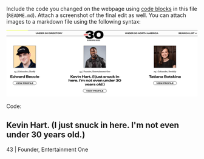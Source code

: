 Include the code you changed on the webpage using [code blocks](https://docs.github.com/en/get-started/writing-on-github/working-with-advanced-formatting/creating-and-highlighting-code-blocks) in this file (`README.md`). Attach a screenshot of the final edit as well. You can attach images to a markdown file using the following syntax:


![image-title](KevinHartForbes30under30.png)


Code: 

<h2 class="honoree-name regular-text-lg">Kevin Hart. (I just snuck in here. I'm not even under 30 years old.)</h2>
<span>43 | </span>
<span class="honoree-byline body-sm">Founder, Entertainment One</span>